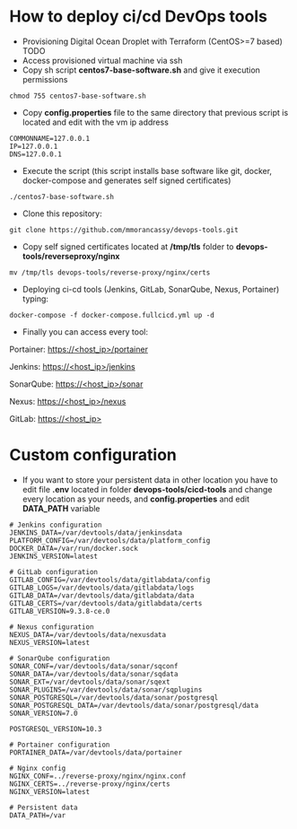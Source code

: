 # How to deploy ci/cd DevOps tools
	
- Provisioning Digital Ocean Droplet with Terraform (CentOS>=7 based) TODO
- Access provisioned virtual machine via ssh
- Copy sh script **centos7-base-software.sh** and give it execution permissions

```shell
chmod 755 centos7-base-software.sh
```

- Copy **config.properties** file to the same directory that previous script is located and edit with the vm ip address

```shell
COMMONNAME=127.0.0.1
IP=127.0.0.1
DNS=127.0.0.1
```

- Execute the script (this script installs base software like git, docker, docker-compose and generates self signed certificates)

```shell
./centos7-base-software.sh
```

- Clone this repository:

```shell
git clone https://github.com/mmorancassy/devops-tools.git
```

- Copy self signed certificates located at **/tmp/tls** folder to **devops-tools/reverseproxy/nginx**

```shell
mv /tmp/tls devops-tools/reverse-proxy/nginx/certs
```

- Deploying ci-cd tools (Jenkins, GitLab, SonarQube, Nexus, Portainer) typing:

```shell
docker-compose -f docker-compose.fullcicd.yml up -d
```

- Finally you can access every tool:

Portainer: [https://<host_ip>/portainer](https://<host_ip>/portainer "https://<host_ip>/portainer")

Jenkins: [https://<host_ip>/jenkins](https://<host_ip>/jenkins "https://<host_ip>/jenkins")

SonarQube: [https://<host_ip>/sonar](https://<host_ip>/sonar "https://<host_ip>/sonar")

Nexus: [https://<host_ip>/nexus](https://<host_ip>/nexus "https://<host_ip>/nexus")

GitLab: [https://<host_ip>](https://<host_ip> "https://<host_ip>")

# Custom configuration

- If you want to store your persistent data in other location you have to edit file **.env** located in folder **devops-tools/cicd-tools** and change every location as your needs, and **config.properties** and edit **DATA_PATH** variable

```shell
# Jenkins configuration
JENKINS_DATA=/var/devtools/data/jenkinsdata
PLATFORM_CONFIG=/var/devtools/data/platform_config
DOCKER_DATA=/var/run/docker.sock
JENKINS_VERSION=latest

# GitLab configuration
GITLAB_CONFIG=/var/devtools/data/gitlabdata/config
GITLAB_LOGS=/var/devtools/data/gitlabdata/logs
GITLAB_DATA=/var/devtools/data/gitlabdata/data
GITLAB_CERTS=/var/devtools/data/gitlabdata/certs
GITLAB_VERSION=9.3.8-ce.0

# Nexus configuration
NEXUS_DATA=/var/devtools/data/nexusdata
NEXUS_VERSION=latest

# SonarQube configuration
SONAR_CONF=/var/devtools/data/sonar/sqconf
SONAR_DATA=/var/devtools/data/sonar/sqdata
SONAR_EXT=/var/devtools/data/sonar/sqext
SONAR_PLUGINS=/var/devtools/data/sonar/sqplugins
SONAR_POSTGRESQL=/var/devtools/data/sonar/postgresql
SONAR_POSTGRESQL_DATA=/var/devtools/data/sonar/postgresql/data  
SONAR_VERSION=7.0

POSTGRESQL_VERSION=10.3

# Portainer configuration
PORTAINER_DATA=/var/devtools/data/portainer

# Nginx config
NGINX_CONF=../reverse-proxy/nginx/nginx.conf
NGINX_CERTS=../reverse-proxy/nginx/certs
NGINX_VERSION=latest
```

```shell
# Persistent data
DATA_PATH=/var
```